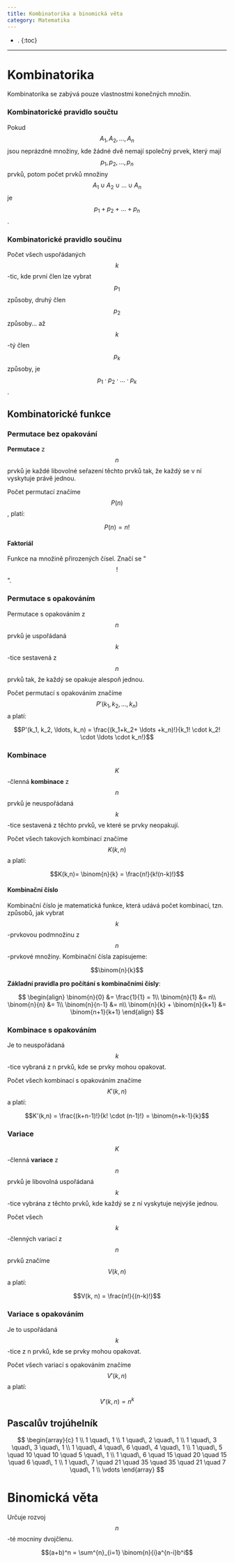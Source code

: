 ```yaml
---
title: Kombinatorika a binomická věta
category: Matematika
---
```


- .
{:toc}
---

# Kombinatorika
Kombinatorika se zabývá pouze vlastnostmi konečných množin.

### Kombinatorické pravidlo součtu 
Pokud $$A_{1}, A_{2}, \ldots ,A_{n}$$ jsou neprázdné množiny,
kde žádné dvě nemají společný prvek, který mají $$p_{1}, p_{2},\ldots ,p_{n}$$ prvků,
potom počet prvků množiny $$A_{1} \cup A_{2} \cup \ldots \cup A_{n}$$ je $$p_{1} + p_{2} + \ldots + p_{n}$$.

### Kombinatorické pravidlo součinu
Počet všech uspořádaných $$k$$-tic, kde první člen lze vybrat $$p_{1}$$ způsoby,
druhý člen $$p_{2}$$ způsoby... až $$k$$-tý člen $$p_{k}$$ způsoby, je $$p_{1} \cdot p_{2} \cdot \ldots \cdot p_{k}$$.

## Kombinatorické funkce 

### Permutace bez opakování
**Permutace** z $$n$$ prvků je každé libovolné seřazení těchto prvků tak, že každý se v ní vyskytuje právě jednou.

Počet permutací značíme $$P(n)$$, platí:

$$P(n) = n!$$

#### Faktoriál
Funkce na množině přirozených čísel. Značí se "$$!$$".

### Permutace s opakováním
Permutace s opakováním z $$n$$ prvků je uspořádaná $$k$$-tice sestavená z $$n$$ prvků tak, že každý se opakuje alespoň jednou.

Počet permutací s opakováním značíme $$P'(k_1, k_2, \ldots, k_n)$$ a platí:

$$P'(k_1, k_2, \ldots, k_n) = \frac{(k_1+k_2+ \ldots +k_n)!}{k_1! \cdot k_2! \cdot \ldots \cdot k_n!}$$

### Kombinace
$$K$$-členná **kombinace** z $$n$$ prvků je neuspořádaná $$k$$-tice sestavená z těchto prvků, ve které se prvky neopakují.

Počet všech takových kombinací značíme $$K(k,n)$$ a platí: 

$$K(k,n)= \binom{n}{k} = \frac{n!}{k!(n-k)!}$$

#### Kombinační číslo
Kombinační číslo je matematická funkce, která udává počet kombinací, tzn. způsobů, jak vybrat $$k$$-prvkovou podmnožinu z $$n$$-prvkové množiny. Kombinační čísla zapisujeme:

$$\binom{n}{k}$$

**Základní pravidla pro počítání s kombinačními čísly**:

$$
\begin{align}
    \binom{n}{0} &= \frac{1}{1} = 1\\
    \binom{n}{1} &= n\\
    \binom{n}{n} &= 1\\
    \binom{n}{n-1} &= n\\
    \binom{n}{k} + \binom{n}{k+1} &= \binom{n+1}{k+1}
\end{align}
$$

### Kombinace s opakováním
Je to neuspořádaná $$k$$-tice vybraná z n prvků, kde se prvky mohou opakovat.

Počet všech kombinací s opakováním značíme $$K'(k, n)$$ a platí:

$$K'(k,n) = \frac{(k+n-1)!}{k! \cdot (n-1)!} = \binom{n+k-1}{k}$$

### Variace 
$$K$$-členná **variace** z $$n$$ prvků je libovolná uspořádaná $$k$$-tice vybrána z těchto prvků,
kde každý se z ní vyskytuje nejvýše jednou.

Počet všech $$k$$-členných variací z $$n$$ prvků značíme $$V(k,n)$$ a platí: 

$$V(k, n) = \frac{n!}{(n-k)!}$$

### Variace s opakováním 
Je to uspořádaná $$k$$-tice z n prvků, kde se prvky mohou opakovat.

Počet všech variací s opakováním značíme $$V'(k,n)$$ a platí:

$$V'(k,n) = n^k$$

## Pascalův trojúhelník

$$
\begin{array}{c}
1 \\
1 \quad\, 1 \\
1 \quad\, 2 \quad\, 1 \\
1 \quad\, 3 \quad\, 3 \quad\, 1 \\
1 \quad\, 4 \quad\, 6 \quad\, 4 \quad\, 1 \\
1 \quad\, 5 \quad 10 \quad 10 \quad 5 \quad\, 1 \\
1 \quad\, 6 \quad 15 \quad 20 \quad 15 \quad 6 \quad\, 1 \\
1 \quad\, 7 \quad 21 \quad 35 \quad 35 \quad 21 \quad 7 \quad\, 1 \\
\vdots
\end{array}
$$

# Binomická věta
Určuje rozvoj $$n$$-té mocniny dvojčlenu.

$$(a+b)^n = \sum^{n}_{i=1} \binom{n}{i}a^{n-i}b^i$$



